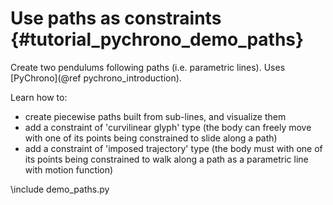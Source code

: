 Use paths as constraints  {#tutorial_pychrono_demo_paths}
===========================

Create two pendulums following paths (i.e. parametric lines).
Uses [PyChrono](@ref pychrono_introduction).

Learn how to:

- create piecewise paths built from sub-lines, and visualize them
- add a constraint of 'curvilinear glyph' type (the body can freely move with one of its points being constrained to slide along a path)
- add a constraint of 'imposed trajectory' type (the body must with one of its points being constrained to walk along a path as a parametric line with motion function)
	
	
\include demo_paths.py